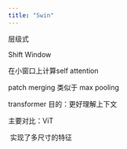 ```yaml
---
title: "Swin"
---
```

层级式 

Shift Window

在小窗口上计算self attention

patch merging 类似于 max pooling

transformer 目的：更好理解上下文

主要对比：ViT

​	实现了多尺寸的特征
